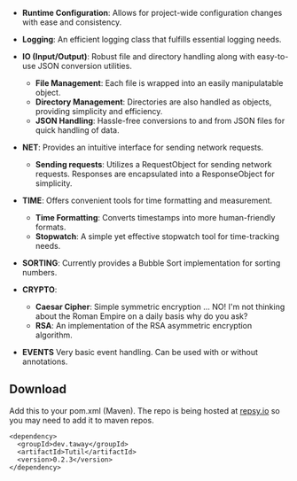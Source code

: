 - **Runtime Configuration**: Allows for project-wide configuration changes with ease and consistency.

- **Logging**: An efficient logging class that fulfills essential logging needs.

- **IO (Input/Output)**: Robust file and directory handling along with easy-to-use JSON conversion utilities.
    - **File Management**: Each file is wrapped into an easily manipulatable object.
    - **Directory Management**: Directories are also handled as objects, providing simplicity and efficiency.
    - **JSON Handling**: Hassle-free conversions to and from JSON files for quick handling of data.

- **NET**: Provides an intuitive interface for sending network requests.
    - **Sending requests**: Utilizes a RequestObject for sending network requests. Responses are encapsulated into a ResponseObject for simplicity.

- **TIME**: Offers convenient tools for time formatting and measurement.
    - **Time Formatting**: Converts timestamps into more human-friendly formats.
    - **Stopwatch**: A simple yet effective stopwatch tool for time-tracking needs.

- **SORTING**: Currently provides a Bubble Sort implementation for sorting numbers.

- **CRYPTO**:
    - **Caesar Cipher**: Simple symmetric encryption ... NO! I'm not thinking about the Roman Empire on a daily basis why do you ask?
  - **RSA**: An implementation of the RSA asymmetric encryption algorithm.

- **EVENTS** Very basic event handling. Can be used with or without annotations.

## Download
Add this to your pom.xml (Maven). The repo is being hosted at [repsy.io](https://repsy.io/) so you may need to add it to maven repos.
```pom
<dependency>
  <groupId>dev.taway</groupId>
  <artifactId>Tutil</artifactId>
  <version>0.2.3</version>
</dependency>
```